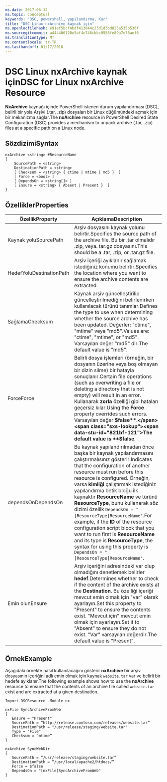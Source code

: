 ```yaml
---
ms.date: 2017-06-12
ms.topic: conceptual
keywords: "DSC, powershell, yapılandırma, Kur"
title: "DSC Linux nxArchive kaynak için"
ms.openlocfilehash: e91ef5bcf4bdf413844c23d1d3bd823a535b536f
ms.sourcegitcommit: a444406120e5af4e746cbbc0558fe89a7e78aef6
ms.translationtype: MT
ms.contentlocale: tr-TR
ms.lasthandoff: 01/17/2018
---
```

# <a name="dsc-for-linux-nxarchive-resource"></a><span data-ttu-id="821bf-103">DSC Linux nxArchive kaynak için</span><span class="sxs-lookup"><span data-stu-id="821bf-103">DSC for Linux nxArchive Resource</span></span>

<span data-ttu-id="821bf-104">**NxArchive** kaynağı içinde PowerShell istenen durum yapılandırması (DSC), belirli bir yola Arşivi (.tar, .zip) dosyaları bir Linux düğümündeki açmak için bir mekanizma sağlar.</span><span class="sxs-lookup"><span data-stu-id="821bf-104">The **nxArchive** resource in PowerShell Desired State Configuration (DSC) provides a mechanism to unpack archive (.tar, .zip) files at a specific path on a Linux node.</span></span>

## <a name="syntax"></a><span data-ttu-id="821bf-105">Sözdizimi</span><span class="sxs-lookup"><span data-stu-id="821bf-105">Syntax</span></span>

```
nxArchive <string> #ResourceName
{
    SourcePath = <string>
    DestinationPath = <string>
    [ Checksum = <string> { ctime | mtime | md5 }  ]
    [ Force = <bool> ]
    [ DependsOn = <string[]> ]
    [ Ensure = <string> { Absent | Present }  ]
}
```

## <a name="properties"></a><span data-ttu-id="821bf-106">Özellikler</span><span class="sxs-lookup"><span data-stu-id="821bf-106">Properties</span></span>

|  <span data-ttu-id="821bf-107">Özellik</span><span class="sxs-lookup"><span data-stu-id="821bf-107">Property</span></span> |  <span data-ttu-id="821bf-108">Açıklama</span><span class="sxs-lookup"><span data-stu-id="821bf-108">Description</span></span> | 
|---|---|
| <span data-ttu-id="821bf-109">Kaynak yolu</span><span class="sxs-lookup"><span data-stu-id="821bf-109">SourcePath</span></span>| <span data-ttu-id="821bf-110">Arşiv dosyasını kaynak yolunu belirtir.</span><span class="sxs-lookup"><span data-stu-id="821bf-110">Specifies the source path of the archive file.</span></span> <span data-ttu-id="821bf-111">Bu bir .tar olmalıdır .zip, veya. tar.gz dosyasını.</span><span class="sxs-lookup"><span data-stu-id="821bf-111">This should be a .tar, .zip, or .tar.gz file.</span></span> | 
| <span data-ttu-id="821bf-112">HedefYolu</span><span class="sxs-lookup"><span data-stu-id="821bf-112">DestinationPath</span></span>| <span data-ttu-id="821bf-113">Arşiv içeriği ayıklanır sağlamak istediğiniz konumu belirtir.</span><span class="sxs-lookup"><span data-stu-id="821bf-113">Specifies the location where you want to ensure the archive contents are extracted.</span></span>| 
| <span data-ttu-id="821bf-114">Sağlama</span><span class="sxs-lookup"><span data-stu-id="821bf-114">Checksum</span></span>| <span data-ttu-id="821bf-115">Kaynak arşiv güncelleştirilip güncelleştirilmediğini belirlenirken kullanılacak türünü tanımlar.</span><span class="sxs-lookup"><span data-stu-id="821bf-115">Defines the type to use when determining whether the source archive has been updated.</span></span> <span data-ttu-id="821bf-116">Değerler: "ctime", "mtime" veya "md5".</span><span class="sxs-lookup"><span data-stu-id="821bf-116">Values are: "ctime", "mtime", or "md5".</span></span> <span data-ttu-id="821bf-117">Varsayılan değer "md5" dir.</span><span class="sxs-lookup"><span data-stu-id="821bf-117">The default value is "md5".</span></span>| 
| <span data-ttu-id="821bf-118">Force</span><span class="sxs-lookup"><span data-stu-id="821bf-118">Force</span></span>| <span data-ttu-id="821bf-119">Belirli dosya işlemleri (örneğin, bir dosyanın üzerine veya boş olmayan bir dizin silme) bir hatayla sonuçlanır.</span><span class="sxs-lookup"><span data-stu-id="821bf-119">Certain file operations (such as overwriting a file or deleting a directory that is not empty) will result in an error.</span></span> <span data-ttu-id="821bf-120">Kullanarak **zorla** özelliği gibi hataları geçersiz kılar.</span><span class="sxs-lookup"><span data-stu-id="821bf-120">Using the **Force** property overrides such errors.</span></span> <span data-ttu-id="821bf-121">Varsayılan değer **$false**.</span><span class="sxs-lookup"><span data-stu-id="821bf-121">The default value is **$false**.</span></span>| 
| <span data-ttu-id="821bf-122">dependsOn</span><span class="sxs-lookup"><span data-stu-id="821bf-122">DependsOn</span></span> | <span data-ttu-id="821bf-123">Bu kaynak yapılandırılmadan önce başka bir kaynak yapılandırmasını çalıştırmalısınız gösterir.</span><span class="sxs-lookup"><span data-stu-id="821bf-123">Indicates that the configuration of another resource must run before this resource is configured.</span></span> <span data-ttu-id="821bf-124">Örneğin, varsa **kimliği** çalıştırmak istediğiniz yapılandırma betik bloğu ilk kaynaktır **ResourceName** ve türünü **ResourceType**, bunu kullanarak söz dizimi özellik `DependsOn = "[ResourceType]ResourceName"`.</span><span class="sxs-lookup"><span data-stu-id="821bf-124">For example, if the **ID** of the resource configuration script block that you want to run first is **ResourceName** and its type is **ResourceType**, the syntax for using this property is `DependsOn = "[ResourceType]ResourceName"`.</span></span>| 
| <span data-ttu-id="821bf-125">Emin olun</span><span class="sxs-lookup"><span data-stu-id="821bf-125">Ensure</span></span>| <span data-ttu-id="821bf-126">Arşiv içeriğini adresindeki var olup olmadığını denetlemek belirler **hedef**.</span><span class="sxs-lookup"><span data-stu-id="821bf-126">Determines whether to check if the content of the archive exists at the **Destination**.</span></span> <span data-ttu-id="821bf-127">Bu özelliği içeriği mevcut emin olmak için "var" olarak ayarlayın.</span><span class="sxs-lookup"><span data-stu-id="821bf-127">Set this property to "Present" to ensure the contents exist.</span></span> <span data-ttu-id="821bf-128">"Mevcut için" mevcut emin olmak için ayarlayın.</span><span class="sxs-lookup"><span data-stu-id="821bf-128">Set it to "Absent" to ensure they do not exist.</span></span> <span data-ttu-id="821bf-129">"Var" varsayılan değerdir.</span><span class="sxs-lookup"><span data-stu-id="821bf-129">The default value is "Present".</span></span>| 

## <a name="example"></a><span data-ttu-id="821bf-130">Örnek</span><span class="sxs-lookup"><span data-stu-id="821bf-130">Example</span></span>

<span data-ttu-id="821bf-131">Aşağıdaki örnekte nasıl kullanılacağını gösterir **nxArchive** bir arşiv dosyasının içeriğini adlı emin olmak için kaynak `website.tar` var ve belirli bir hedefe ayıklanır.</span><span class="sxs-lookup"><span data-stu-id="821bf-131">The following example shows how to use the **nxArchive** resource to ensure that the contents of an archive file called `website.tar` exist and are extracted at a given destination.</span></span>

```
Import-DSCResource -Module nx 

nxFile SyncArchiveFromWeb
{
   Ensure = "Present"
   SourcePath = “http://release.contoso.com/releases/website.tar”
   DestinationPath = "/usr/release/staging/website.tar"
   Type = "File"
   Checksum = “mtime”
}

nxArchive SyncWebDir
{
   SourcePath = “/usr/release/staging/website.tar”
   DestinationPath = “/usr/local/apache2/htdocs/”
   Force = $false
   DependsOn = "[nxFile]SyncArchiveFromWeb"
} 
```

